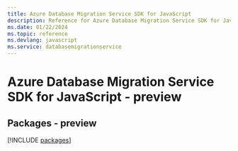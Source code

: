 ```yaml
---
title: Azure Database Migration Service SDK for JavaScript
description: Reference for Azure Database Migration Service SDK for JavaScript
ms.date: 01/22/2024
ms.topic: reference
ms.devlang: javascript
ms.service: databasemigrationservice
---
```

# Azure Database Migration Service SDK for JavaScript - preview
## Packages - preview
[!INCLUDE [packages](database-migration-service-index.md)]